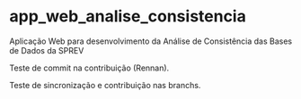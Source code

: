 # app_web_analise_consistencia
 Aplicação Web para desenvolvimento da Análise de Consistência das Bases de Dados da SPREV
 
 Teste de commit na contribuição (Rennan).

 Teste de sincronização e contribuição nas branchs.
